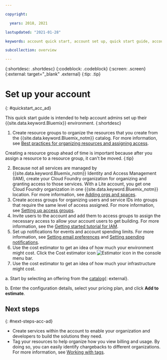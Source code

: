 ```yaml
---

copyright:

  years: 2018, 2021

lastupdated: "2021-01-28"

keywords: account quick start, account set up, quick start guide, account admins, environment

subcollection: overview

---
```


{:shortdesc: .shortdesc}
{:codeblock: .codeblock}
{:screen: .screen}
{:external: target="_blank" .external}
{:tip: .tip}

# Set up your account
{: #quickstart_acc_ad}

This quick start guide is intended to help account admins set up their {{site.data.keyword.Bluemix}} environment. 
{:shortdesc}

1. Create resource groups to organize the resources that you create from the {{site.data.keyword.Bluemix_notm}} catalog. For more information, see [Best practices for organizing resources and assigning access](/docs/account?topic=account-account_setup).

  Creating a resource group ahead of time is important because after you assign a resource to a resource group, it can't be moved.
  {:tip}
  
2. Because not all services are managed by {{site.data.keyword.Bluemix_notm}} Identity and Access Management (IAM), create your Cloud Foundry organization for organizing and granting access to those services. With a Lite account, you get one Cloud Foundry organization in one {{site.data.keyword.Bluemix_notm}} location. For more information, see [Adding orgs and spaces](/docs/account?topic=account-orgsspacesusers). 
3. Create access groups for organizing users and service IDs into groups that require the same level of access assigned. For more information, see [Setting up access groups](/docs/account?topic=account-groups).
4. Invite users to the account and add them to access groups to assign the necessary access to allow your account users to get building. For more information, see the [Getting started tutorial for IAM](/docs/account?topic=account-access-getstarted).
5. Set up notifications for events and account spending limits. For more information, see [Setting email preferences](/docs/account?topic=account-email-prefs) and [Setting spending notifications](/docs/billing-usage?topic=billing-usage-spending). 
6. Use the cost estimator to get an idea of how much your environment might cost. Click the Cost estimator icon ![Estimator icon](../icons/Estimator.svg) in the console menu bar. 
7. Use the cost estimator to get an idea of how much your infrastructure might cost. 
  
  a. Start by selecting an offering from the [catalog](https://cloud.ibm.com/catalog){: external}. 
  
  b. Enter the configuration details, select your pricing plan, and click **Add to estimate**.

## Next steps
{: #next-steps-acc-ad}

* Create services within the account to enable your organization and developers to build the solutions they need.  
* Tag your resources to help organize how you view billing and usage. By doing so, you can easily identify chargebacks to different organizations. For more information, see [Working with tags](/docs/account?topic=account-tag). 
